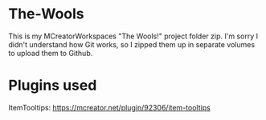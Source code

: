 # The-Wools
This is my MCreatorWorkspaces "The Wools!" project folder zip. I'm sorry I didn't understand how Git works, so I zipped them up in separate volumes to upload them to Github.
# Plugins used
ItemTooltips: https://mcreator.net/plugin/92306/item-tooltips
